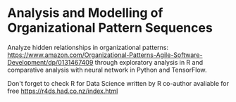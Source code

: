 # Analysis and Modelling of Organizational Pattern Sequences

Analyze hidden relationships in organizational patterns: https://www.amazon.com/Organizational-Patterns-Agile-Software-Development/dp/0131467409 through exploratory analysis in R and comparative analysis with neural network in Python and TensorFlow.

Don't forget to check R for Data Science written by R co-author avaliable for free https://r4ds.had.co.nz/index.html

